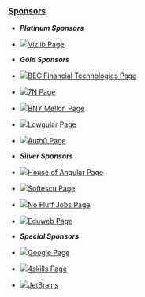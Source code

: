 ### [Sponsors](https://mastercourses.dev/live/course/view.php?id=31#section-7)

-   **_Platinum Sponsors_**     
-   [![](https://mastercourses.dev/live/theme/image.php/boost/page/1624429072/icon)Vizlib Page](https://mastercourses.dev/live/mod/page/view.php?id=405)
   
-   **_Gold Sponsors_**  
-   [![](https://mastercourses.dev/live/theme/image.php/boost/page/1624429072/icon)BEC Financial Technologies Page](https://mastercourses.dev/live/mod/page/view.php?id=406)
-   [![](https://mastercourses.dev/live/theme/image.php/boost/page/1624429072/icon)7N Page](https://mastercourses.dev/live/mod/page/view.php?id=409)
-   [![](https://mastercourses.dev/live/theme/image.php/boost/page/1624429072/icon)BNY Mellon Page](https://mastercourses.dev/live/mod/page/view.php?id=407)
-   [![](https://mastercourses.dev/live/theme/image.php/boost/page/1624429072/icon)Lowgular Page](https://mastercourses.dev/live/mod/page/view.php?id=408)
-   [![](https://mastercourses.dev/live/theme/image.php/boost/page/1624429072/icon)Auth0 Page](https://mastercourses.dev/live/mod/page/view.php?id=410)
   
-   **_Silver Sponsors_**  
-   [![](https://mastercourses.dev/live/theme/image.php/boost/page/1624429072/icon)House of Angular Page](https://mastercourses.dev/live/mod/page/view.php?id=411)
-   [![](https://mastercourses.dev/live/theme/image.php/boost/page/1624429072/icon)Softescu Page](https://mastercourses.dev/live/mod/page/view.php?id=412)
-   [![](https://mastercourses.dev/live/theme/image.php/boost/page/1624429072/icon)No Fluff Jobs Page](https://mastercourses.dev/live/mod/page/view.php?id=413)
-   [![](https://mastercourses.dev/live/theme/image.php/boost/page/1624429072/icon)Eduweb Page](https://mastercourses.dev/live/mod/page/view.php?id=414)

-   **_Special Sponsors_**  
-   [![](https://mastercourses.dev/live/theme/image.php/boost/page/1624429072/icon)Google Page](https://mastercourses.dev/live/mod/page/view.php?id=415)
-   [![](https://mastercourses.dev/live/theme/image.php/boost/page/1624429072/icon)4skills Page](https://mastercourses.dev/live/mod/page/view.php?id=417)
-   [![](https://mastercourses.dev/live/theme/image.php/boost/page/1624429072/icon)JetBrains](https://mastercourses.dev/live/mod/page/view.php?id=416)